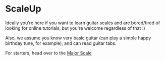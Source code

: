 # ScaleUp

Ideally you're here if you want to learn guitar scales and are bored/tired of looking for online tutorials, but you're welcome regardless of that :)

Also, we assume you know very basic guitar (can play a simple happy birthday tune, for example); and can read guitar tabs.

For starters, head over to the [Major Scale](scales/major.md)
